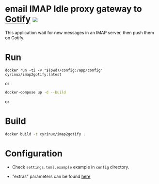 # email IMAP Idle proxy gateway to [Gotify](https://gotify.net) [![](https://images.microbadger.com/badges/version/cyrinux/imap2gotify.svg)](https://microbadger.com/images/cyrinux/imap2gotify "Get your own version badge on microbadger.com")

This application wait for new messages in an IMAP server, then push them on Gotify.

# Run

```
docker run -ti -v "$(pwd)/config:/app/config" cyrinux/imap2gotify:latest
```

or

```bash
docker-compose up -d --build
```

or

# Build

```bash
docker build -t cyrinux/imap2gotify .
```

# Configuration

- Check `settings.toml.example` example in `config` directory.

- "extras" parameters can be found [here](https://gotify.net/docs/msgextras)
